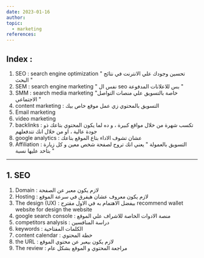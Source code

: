 ```yaml
---
date: 2023-01-16
author: 
topic:
  - marketing 
references:
---
```

## Index : 
1. SEO : search engine optimization 
	" تحسين وجودك علي الانترنت في نتائج البحث "
2. SEM : search engine marketing 
	" نفس ال seo بس للاعلانات المدفوعة "
3. SMM : search media marketing 
	"خاصة بالتسويق علي منصات التواصل الاجتماعي " 
4. content marketing : التسويق بالمحتوي زي عمل موقع خاص بيك 
5. Email marketing 
6. video marketing 
7. backlinks : تكسب شهرة من خلال مواقع كبيرة ، و ده لما يكون المحتوي بتاعك ذو جودة عالية ، او من خلال انك تتدفعلهم 
8. google analytics : عشان تشوف الاداء بتاع الموقع بتاعك 
9. Affiliation : التسويق بالعمولة " يعني انك تروح لصفحة شخص معين و كل زيارة بتاخد عليها نسبة " 


----

## 1. SEO 
1. Domain : لازم يكون معبر عن الصفحة 
2. Hosting : لازم يكون معروف عشان هيفرق في سرعة الموقع 
3. The design (UX) : بيفضل الاهتمام به في الاول مقترح recommend wallet website for design the website  
4. google search console : منصة الادوات الخاصة للاشراف علي الموقع 
5. competitors analysis : دراسة المنافسين  
6. keywords : الكلمات المفتاحية 
7. content calendar : خطة المحتوي 
8. the URL : لازم يكون بيعبر عن محتوي الموقع 
9. The review : مراجعة المحتوي و الموقع بشكل عام 




